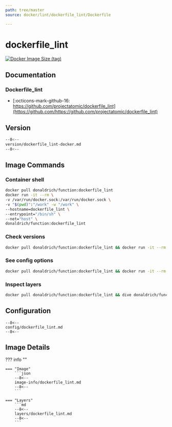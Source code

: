 ```yaml
---
path: tree/master
source: docker/lint/dockerfile_lint/Dockerfile

---
```


# dockerfile_lint

[![Docker Image Size (tag)](https://img.shields.io/docker/image-size/donaldrich/function/dockerfile_lint?color=blue&label=donaldrich/function:dockerfile_lint&logo=docker&style=flat-square)](https://hub.docker.com/r/donaldrich/function/dockerfile_lint)

## Documentation

### Dockerfile_lint

* [:octicons-mark-github-16: https://github.com/projectatomic/dockerfile_lint](https://github.com/https://github.com/projectatomic/dockerfile_lint)

## Version

```sh
--8<--
version/dockerfile_lint-docker.md
--8<--
```

## Image Commands

### Container shell

```sh
docker pull donaldrich/function:dockerfile_lint
docker run -it --rm \
-v /var/run/docker.sock:/var/run/docker.sock \
-v "$(pwd)":"/work" -w "/work" \
--hostname=dockerfile_lint \
--entrypoint="/bin/sh" \
--net="host" \
donaldrich/function:dockerfile_lint
```

### Check versions

```sh
docker pull donaldrich/function:dockerfile_lint && docker run -it --rm  donaldrich/function:dockerfile_lint validate
```

### See config options

```sh
docker pull donaldrich/function:dockerfile_lint && docker run -it --rm  donaldrich/function:dockerfile_lint help
```

### Inspect layers

```sh
docker pull donaldrich/function:dockerfile_lint && dive donaldrich/function:dockerfile_lint
```

## Configuration

```
--8<--
config/dockerfile_lint.md
--8<--
```

## Image Details

??? info ""

    === "Image"
        ```json
        --8<--
        image-info/dockerfile_lint.md
        --8<--
        ```

    === "Layers"
        ```md
        --8<--
        layers/dockerfile_lint.md
        --8<--
        ```
